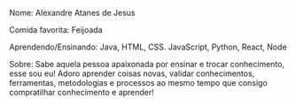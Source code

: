 Nome: Alexandre Atanes de Jesus

Comida favorita: Feijoada

Aprendendo/Ensinando: Java, HTML, CSS. JavaScript, Python, React, Node

Sobre: Sabe aquela pessoa apaixonada por ensinar e trocar conhecimento, esse sou eu! Adoro aprender coisas novas, validar conhecimentos, ferramentas, metodologias e processos ao mesmo tempo que consigo compratilhar conhecimento e aprender!